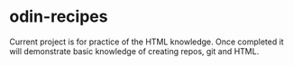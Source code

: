 # odin-recipes

Current project is for practice of the HTML knowledge.
Once completed it will demonstrate basic knowledge of creating repos, git and HTML.